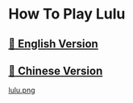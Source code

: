 # How To Play Lulu

## [📖 English Version](/language/english.md)

## [📖 Chinese Version](/language/chinese.md)

[lulu.png](/resource/lulu.png)

